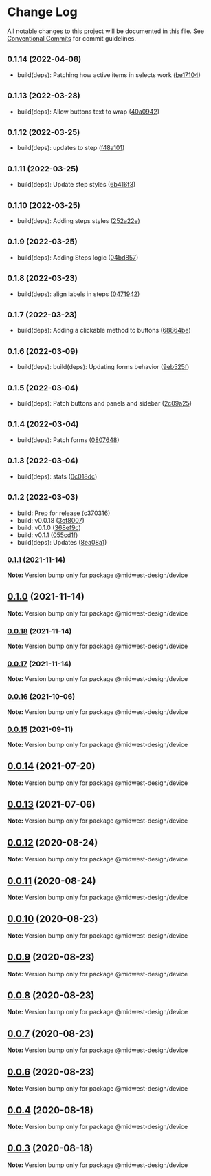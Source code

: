 # Change Log

All notable changes to this project will be documented in this file.
See [Conventional Commits](https://conventionalcommits.org) for commit guidelines.

## <small>0.1.14 (2022-04-08)</small>

* build(deps): Patching how active items in selects work ([be17104](https://github.com/splitinfinities/Midwest/commit/be17104))





## <small>0.1.13 (2022-03-28)</small>

* build(deps): Allow buttons text to wrap ([40a0942](https://github.com/splitinfinities/Midwest/commit/40a0942))





## <small>0.1.12 (2022-03-25)</small>

* build(deps): updates to step ([f48a101](https://github.com/splitinfinities/Midwest/commit/f48a101))





## <small>0.1.11 (2022-03-25)</small>

* build(deps): Update step styles ([6b416f3](https://github.com/splitinfinities/Midwest/commit/6b416f3))





## <small>0.1.10 (2022-03-25)</small>

* build(deps): Adding steps styles ([252a22e](https://github.com/splitinfinities/Midwest/commit/252a22e))





## <small>0.1.9 (2022-03-25)</small>

* build(deps): Adding Steps logic ([04bd857](https://github.com/splitinfinities/Midwest/commit/04bd857))





## <small>0.1.8 (2022-03-23)</small>

* build(deps): align labels in steps ([0471942](https://github.com/splitinfinities/Midwest/commit/0471942))





## <small>0.1.7 (2022-03-23)</small>

* build(deps): Adding a clickable method to buttons ([68864be](https://github.com/splitinfinities/Midwest/commit/68864be))





## <small>0.1.6 (2022-03-09)</small>

* build(deps): build(deps): Updating forms behavior ([9eb525f](https://github.com/splitinfinities/Midwest/commit/9eb525f))





## <small>0.1.5 (2022-03-04)</small>

* build(deps): Patch buttons and panels and sidebar ([2c09a25](https://github.com/splitinfinities/Midwest/commit/2c09a25))





## <small>0.1.4 (2022-03-04)</small>

* build(deps): Patch forms ([0807648](https://github.com/splitinfinities/Midwest/commit/0807648))





## <small>0.1.3 (2022-03-04)</small>

* build(deps): stats ([0c018dc](https://github.com/splitinfinities/Midwest/commit/0c018dc))





## <small>0.1.2 (2022-03-03)</small>

* build: Prep for release ([c370316](https://github.com/splitinfinities/Midwest/commit/c370316))
* build: v0.0.18 ([3cf8007](https://github.com/splitinfinities/Midwest/commit/3cf8007))
* build: v0.1.0 ([368ef9c](https://github.com/splitinfinities/Midwest/commit/368ef9c))
* build: v0.1.1 ([055cd1f](https://github.com/splitinfinities/Midwest/commit/055cd1f))
* build(deps): Updates ([8ea08a1](https://github.com/splitinfinities/Midwest/commit/8ea08a1))





### [0.1.1](https://github.com/splitinfinities/midwest/compare/v0.1.0...v0.1.1) (2021-11-14)

**Note:** Version bump only for package @midwest-design/device





## [0.1.0](https://github.com/splitinfinities/midwest/compare/v0.0.17...v0.1.0) (2021-11-14)

**Note:** Version bump only for package @midwest-design/device





### [0.0.18](https://github.com/splitinfinities/midwest/compare/v0.0.17...v0.0.18) (2021-11-14)

**Note:** Version bump only for package @midwest-design/device





### [0.0.17](https://github.com/splitinfinities/midwest/compare/v0.0.15...v0.0.17) (2021-11-14)

**Note:** Version bump only for package @midwest-design/device





### [0.0.16](https://github.com/splitinfinities/Midwest/compare/v0.0.15...v0.0.16) (2021-10-06)

**Note:** Version bump only for package @midwest-design/device





### [0.0.15](https://github.com/splitinfinities/Midwest/compare/v0.0.14...v0.0.15) (2021-09-11)

**Note:** Version bump only for package @midwest-design/device





## [0.0.14](https://github.com/splitinfinities/Midwest/compare/v0.0.13...v0.0.14) (2021-07-20)

**Note:** Version bump only for package @midwest-design/device





## [0.0.13](https://github.com/splitinfinities/Midwest/compare/v0.0.12...v0.0.13) (2021-07-06)

**Note:** Version bump only for package @midwest-design/device





## [0.0.12](https://github.com/splitinfinities/Midwest/compare/v0.0.11...v0.0.12) (2020-08-24)

**Note:** Version bump only for package @midwest-design/device





## [0.0.11](https://github.com/splitinfinities/Midwest/compare/v0.0.10...v0.0.11) (2020-08-24)

**Note:** Version bump only for package @midwest-design/device





## [0.0.10](https://github.com/splitinfinities/Midwest/compare/v0.0.9...v0.0.10) (2020-08-23)

**Note:** Version bump only for package @midwest-design/device





## [0.0.9](https://github.com/splitinfinities/Midwest/compare/v0.0.8...v0.0.9) (2020-08-23)

**Note:** Version bump only for package @midwest-design/device





## [0.0.8](https://github.com/splitinfinities/Midwest/compare/v0.0.7...v0.0.8) (2020-08-23)

**Note:** Version bump only for package @midwest-design/device





## [0.0.7](https://github.com/splitinfinities/Midwest/compare/v0.0.6...v0.0.7) (2020-08-23)

**Note:** Version bump only for package @midwest-design/device





## [0.0.6](https://github.com/splitinfinities/Midwest/compare/v0.0.5...v0.0.6) (2020-08-23)

**Note:** Version bump only for package @midwest-design/device





## [0.0.4](https://github.com/splitinfinities/Midwest/compare/v0.0.3...v0.0.4) (2020-08-18)

**Note:** Version bump only for package @midwest-design/device





## [0.0.3](https://github.com/splitinfinities/Midwest/compare/v0.0.1...v0.0.3) (2020-08-18)

**Note:** Version bump only for package @midwest-design/device
